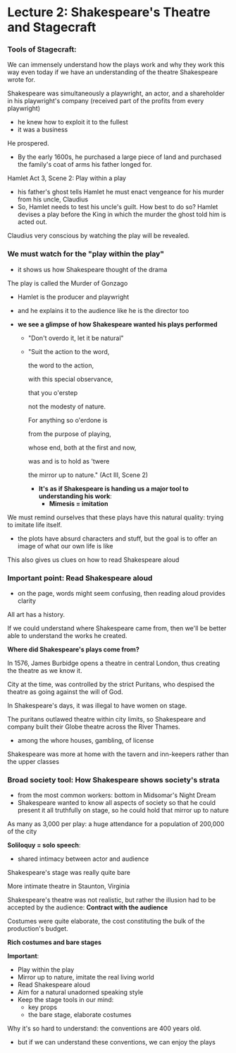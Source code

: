 # Lecture 2: Shakespeare's Theatre and Stagecraft

### Tools of Stagecraft:

We can immensely understand how the plays work and why they work this way even today if we have an understanding of the theatre Shakespeare wrote for.

Shakespeare was simultaneously a playwright, an actor, and a shareholder in his playwright's company (received part of the profits from every playwright)

- he knew how to exploit it to the fullest
- it was a business

He prospered.

- By the early 1600s, he purchased a large piece of land and purchased the family's coat of arms his father longed for.

Hamlet Act 3, Scene 2: Play within a play

- his father's ghost tells Hamlet he must enact vengeance for his murder from his uncle, Claudius
- So, Hamlet needs to test his uncle's guilt. How best to do so? Hamlet devises a play before the King in which the murder the ghost told him is acted out.

Claudius very conscious by watching the play will be revealed.

### We must watch for the "play within the play"

- it shows us how Shakespeare thought of the drama

The play is called the Murder of Gonzago

- Hamlet is the producer and playwright

- and he explains it to the audience like he is the director too

- **we see a glimpse of how Shakespeare wanted his plays performed**

  - "Don't overdo it, let it be natural"

  - "Suit the action to the word,

    the word to the action,

    with this special observance,

    that you o'erstep

    not the modesty of nature.

    For anything so o'erdone is

    from the purpose of playing,

    whose end, both at the first and now,

    was and is to hold as 'twere

    the mirror up to nature." (Act III, Scene 2)

    - **It's as if Shakespeare is handing us a major tool to understanding his work**:
      - **Mimesis = imitation**

We must remind ourselves that these plays have this natural quality: trying to imitate life itself.

- the plots have absurd characters and stuff, but the goal is to offer an image of what our own life is like

This also gives us clues on how to read Shakespeare aloud

### Important point: Read Shakespeare aloud

- on the page, words might seem confusing, then reading aloud provides clarity

All art has a history.

If we could understand where Shakespeare came from, then we'll be better able to understand the works he created.

**Where did Shakespeare's plays come from?**

In 1576, James Burbidge opens a theatre in central London, thus creating the theatre as we know it.

City at the time, was controlled by the strict Puritans, who despised the theatre as going against the will of God.

In Shakespeare's days, it was illegal to have women on stage.

The puritans outlawed theatre within city limits, so Shakespeare and company built their Globe theatre across the River Thames.

- among the whore houses, gambling, of license

Shakespeare was more at home with the tavern and inn-keepers rather than the upper classes

### Broad society tool: How Shakespeare shows society's strata

- from the most common workers: bottom in Midsomar's Night Dream
- Shakespeare wanted to know all aspects of society so that he could present it all truthfully on stage, so he could hold that mirror up to nature

As many as 3,000 per play: a huge attendance for a population of 200,000 of the city

**Soliloquy = solo speech**:

- shared intimacy between actor and audience

Shakespeare's stage was really quite bare

More intimate theatre in Staunton, Virginia

Shakespeare's theatre was not realistic, but rather the illusion had to be accepted by the audience: **Contract with the audience**

Costumes were quite elaborate, the cost constituting the bulk of the production's budget.

**Rich costumes and bare stages**

**Important**:

- Play within the play
- Mirror up to nature, imitate the real living world
- Read Shakespeare aloud
- Aim for a natural unadorned speaking style
- Keep the stage tools in our mind:
  - key props
  - the bare stage, elaborate costumes

Why it's so hard to understand: the conventions are 400 years old.

- but if we can understand these conventions, we can enjoy the plays

